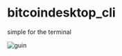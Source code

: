 # bitcoindesktop_cli

simple for the terminal

![guin](https://user-images.githubusercontent.com/45722893/64928720-84c99c80-d81c-11e9-95e4-33eb4b06e580.png)
